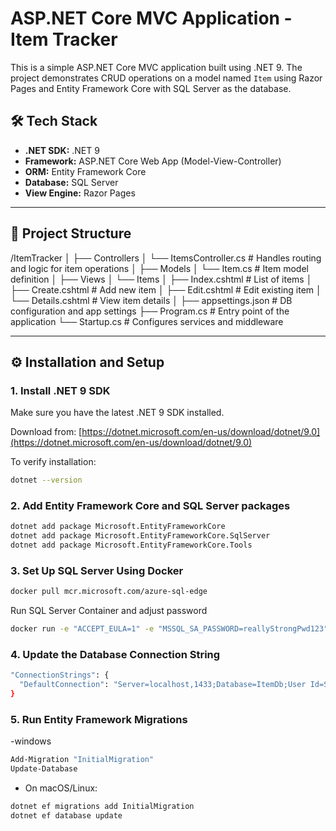# ASP.NET Core MVC Application - Item Tracker

This is a simple ASP.NET Core MVC application built using .NET 9. The project demonstrates CRUD operations on a model named `Item` using Razor Pages and Entity Framework Core with SQL Server as the database.

## 🛠 Tech Stack

- **.NET SDK:** .NET 9
- **Framework:** ASP.NET Core Web App (Model-View-Controller)
- **ORM:** Entity Framework Core
- **Database:** SQL Server
- **View Engine:** Razor Pages

---

## 📁 Project Structure
/ItemTracker
│
├── Controllers
│   └── ItemsController.cs         # Handles routing and logic for item operations
│
├── Models
│   └── Item.cs                    # Item model definition
│
├── Views
│   └── Items
│       ├── Index.cshtml           # List of items
│       ├── Create.cshtml          # Add new item
│       ├── Edit.cshtml            # Edit existing item
│       └── Details.cshtml         # View item details
│
├── appsettings.json               # DB configuration and app settings
├── Program.cs                     # Entry point of the application
└── Startup.cs                     # Configures services and middleware


---

## ⚙️ Installation and Setup

### 1. Install .NET 9 SDK

Make sure you have the latest .NET 9 SDK installed.

Download from: [https://dotnet.microsoft.com/en-us/download/dotnet/9.0](https://dotnet.microsoft.com/en-us/download/dotnet/9.0)

To verify installation:

```bash
dotnet --version
```
### 2. Add Entity Framework Core and SQL Server packages
```bash
dotnet add package Microsoft.EntityFrameworkCore
dotnet add package Microsoft.EntityFrameworkCore.SqlServer
dotnet add package Microsoft.EntityFrameworkCore.Tools
```
### 3. Set Up SQL Server Using Docker
```bash
docker pull mcr.microsoft.com/azure-sql-edge
```
 Run SQL Server Container and adjust password
```bash
docker run -e "ACCEPT_EULA=1" -e "MSSQL_SA_PASSWORD=reallyStrongPwd123" -e "MSSQL_PID=Developer" -e "MSSQL_USER=SA" -p 1433:1433 -d --name=sql mcr.microsoft.com/azure-sql-edge
```

### 4. Update the Database Connection String
```bash
"ConnectionStrings": {
  "DefaultConnection": "Server=localhost,1433;Database=ItemDb;User Id=SA;Password=reallyStrongPwd123;TrustServerCertificate=True;"
}
```

### 5. Run Entity Framework Migrations
-windows
```bash
Add-Migration "InitialMigration"
Update-Database
```
- On macOS/Linux:
```bash
dotnet ef migrations add InitialMigration
dotnet ef database update
```